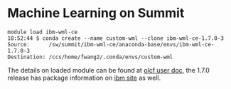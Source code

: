 # Machine Learning on Summit


```
module load ibm-wml-ce
18:52:44 $ conda create --name custom-wml --clone ibm-wml-ce-1.7.0-3
Source:      /sw/summit/ibm-wml-ce/anaconda-base/envs/ibm-wml-ce-1.7.0-3
Destination: /ccs/home/fwang2/.conda/envs/custom-wml
```

The details on loaded module can be found at [olcf user doc](https://docs.olcf.ornl.gov/software/analytics/ibm-wml-ce.html), the 1.7.0 release has package information on [ibm site](https://www.ibm.com/support/knowledgecenter/SS5SF7_1.7.0/navigation/wmlce_software_pkgs.html) as well.
